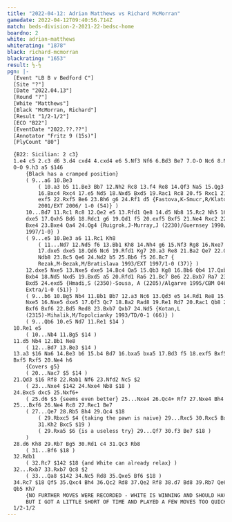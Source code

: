```yaml
---
title: "2022-04-12: Adrian Matthews vs Richard McMorran"
gamedate: 2022-04-12T09:40:56.714Z
match: beds-division-2-2021-22-bedsc-home
boardno: 2
white: adrian-matthews
whiterating: "1878"
black: richard-mcmorran
blackrating: "1653"
result: ½-½
pgn: |-
  [Event "LB B v Bedford C"]
  [Site "?"]
  [Date "2022.04.13"]
  [Round "?"]
  [White "Matthews"]
  [Black "McMorran, Richard"]
  [Result "1/2-1/2"]
  [ECO "B22"]
  [EventDate "2022.??.??"]
  [Annotator "Fritz 9 (15s)"]
  [PlyCount "80"]

  {B22: Sicilian: 2 c3} 
  1.e4 c5 2.c3 d6 3.d4 cxd4 4.cxd4 e6 5.Nf3 Nf6 6.Bd3 Be7 7.O-O Nc6 8.Nc3 
  O-O 9.h3 a5 $146 
      {Black has a cramped position}
      ( 9...a6 10.Be3 
          ( 10.a3 b5 11.Be3 Bb7 12.Nh2 Rc8 13.f4 Re8 14.Qf3 Na5 15.Qg3 Nc4 
          16.Bxc4 Rxc4 17.e5 Nd5 18.Nxd5 Bxd5 19.Rac1 Rc8 20.f5 Rxc1 21.Bxc1
          exf5 22.Rxf5 Be6 23.Bh6 g6 24.Rf1 d5 {Fastova,K-Smucr,R/Klatovy 
          2001/EXT 2006/ 1-0 (54)} )
      10...Bd7 11.Rc1 Rc8 12.Qe2 e5 13.Rfd1 Qe8 14.d5 Nb8 15.Rc2 Nh5 16.Nxe5
      dxe5 17.Qxh5 Bd6 18.Rdc1 g6 19.Qd1 f5 20.exf5 Bxf5 21.Ne4 Rxc2 22.Rxc2
      Bxe4 23.Bxe4 Qa4 24.Qg4 {Ruigrok,J-Murray,J (2230)/Guernsey 1990/ EXT 
      1997/1-0} )
      ( 9...e5 10.Be3 a6 11.Rc1 Kh8 
          ( 11...Nd7 12.Nd5 f6 13.Bb1 Kh8 14.Nh4 g6 15.Nf3 Rg8 16.Nxe7 Nxe7 
          17.dxe5 dxe5 18.Qd6 Nc6 19.Rfd1 Kg7 20.a3 Re8 21.Ba2 Qe7 22.Qd5 
          Ndb8 23.Bc5 Qe6 24.Nd2 b5 25.Bb6 f5 26.Bc7 {
          Rezak,M-Bezak,M/Bratislava 1993/EXT 1997/1-0 (37)} )
      12.dxe5 Nxe5 13.Nxe5 dxe5 14.Bc4 Qa5 15.Qb3 Kg8 16.Bb6 Qb4 17.Qxb4 
      Bxb4 18.Nd5 Nxd5 19.Bxd5 a5 20.Rfd1 Ra6 21.Bc7 Be6 22.Bxb7 Ra7 23.Bd5 
      Bxd5 24.exd5 {Hmadi,S (2350)-Sousa, A (2205)/Algarve 1995/CBM 046 
      Extra/1-0 (51)} )
      ( 9...b6 10.Bg5 Nb4 11.Bb1 Bb7 12.a3 Nc6 13.Qd3 e5 14.Rd1 Re8 15.dxe5 
      Nxe5 16.Nxe5 dxe5 17.Qf3 Qc7 18.Ba2 Rad8 19.Re1 Rd7 20.Rac1 Qb8 21.
      Bxf6 Bxf6 22.Bd5 Red8 23.Bxb7 Qxb7 24.Nd5 {Kotan,L 
      (2315)-Mihalik,M/Topolcianky 1993/TD/0-1 (66)} )
      ( 9...Qb6 10.e5 Nd7 11.Re1 $14 )
  10.Re1 e5 
      ( 10...Nb4 11.Bg5 $14 )
  11.d5 Nb4 12.Bb1 Ne8 
      ( 12...Bd7 13.Be3 $14 )
  13.a3 $16 Na6 14.Be3 b6 15.b4 Bd7 16.bxa5 bxa5 17.Bd3 f5 18.exf5 Bxf5 19.
  Bxf5 Rxf5 20.Ne4 h6 
      {Covers g5}
      ( 20...Nac7 $5 $14 )
  21.Qd3 $16 Rf8 22.Rab1 Nf6 23.Nfd2 Nc5 $2 
      ( 23...Nxe4 $142 24.Nxe4 Nb8 $18 )
  24.Bxc5 dxc5 25.Nxf6+ 
      ( 25.d6 $5 {seems even better} 25...Nxe4 26.Qc4+ Rf7 27.Nxe4 Bh4 $18 )
  25...Bxf6 26.Ne4 Rc8 27.Rec1 Be7 
      ( 27...Qe7 28.Rb5 Bh4 29.Qc4 $18 
          ( 29.Rbxc5 $4 {taking the pawn is naive} 29...Rxc5 30.Rxc5 Bxf2+ 
          31.Kh2 Bxc5 $19 )
          ( 29.Rxa5 $6 {is a useless try} 29...Qf7 30.f3 Be7 $18 )
      )
  28.d6 Kh8 29.Rb7 Bg5 30.Rd1 c4 31.Qc3 Rb8 
      ( 31...Bf6 $18 )
  32.Rdb1 
      ( 32.Rc7 $142 $18 {and White can already relax} )
  32...Rxb7 33.Rxb7 Qc8 $2 
      ( 33...Qa8 $142 34.Nc5 Rd8 35.Qxe5 Bf6 $18 )
  34.Rc7 $18 Qf5 35.Qxc4 Bh4 36.Qc2 Rd8 37.Qe2 Rf8 38.d7 Bd8 39.Rb7 Qe6 40.
  Qb5 Kh7 
      {NO FURTHER MOVES WERE RECORDED - WHITE IS WINNING AND SHOULD HAVE WON
      BUT I GOT A LITTLE SHORT OF TIME AND PLAYED A FEW MOVES TOO QUICKLY}
  1/2-1/2
---
```

